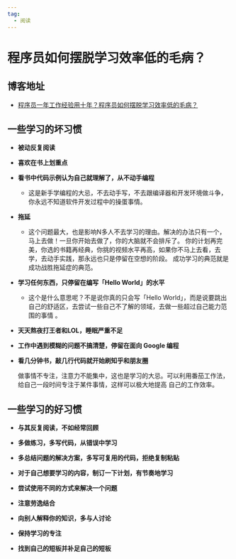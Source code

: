 ```yaml
---
tag:
  - 阅读
---
```


# 程序员如何摆脱学习效率低的毛病？

## 博客地址

- [程序员一年工作经验用十年？程序员如何摆脱学习效率低的毛病？](https://m.sohu.com/a/307701097_100171596)

## 一些学习的坏习惯

- **被动反复阅读**

- **喜欢在书上划重点**

- **看书中代码示例认为自己就理解了，从不动手编程**
  - 这是新手学编程的大忌，不去动手写，不去跟编译器和开发环境做斗争，你永远不知道软件开发过程中的操蛋事情。
- **拖延**
  - 这个问题最大，也是影响N多人不去学习的理由。解决的办法只有一个，马上去做！一旦你开始去做了，你的大脑就不会排斥了。 你的计划再完美，你选的书籍再经典，你挑的视频水平再高，如果你不马上去看，去学，去动手实践，那永远也只是停留在空想的阶段。 成功学习的典范就是成功战胜拖延症的典范。

- **学习任何东西，只停留在编写「Hello World」的水平**

  - 这个是什么意思呢？不是说你真的只会写「Hello World」，而是说要跳出自己的舒适区，去尝试一些自己不了解的领域，去做一些超过自己能力范围的事情 。

- **天天熬夜打王者和LOL，睡眠严重不足**

- **工作中遇到模糊的问题不搞清楚，停留在面向 Google 编程**

- **看几分钟书，敲几行代码就开始刷知乎和朋友圈**

    做事情不专注，注意力不能集中，这也是学习的大忌。可以利用番茄工作法，给自己一段时间专注于某件事情，这样可以极大地提高 自己的工作效率。

## 一些学习的好习惯

- **与其反复阅读，不如经常回顾**

- **多做练习，多写代码，从错误中学习**

- **多总结问题的解决方案，多写可复用的代码，拒绝复制粘贴**

- **对于自己想要学习的内容，制订一下计划，有节奏地学习**

- **尝试使用不同的方式来解决一个问题**

- **注意劳逸结合**

- **向别人解释你的知识，多与人讨论**

- **保持学习的专注**

- **找到自己的短板并补足自己的短板**
